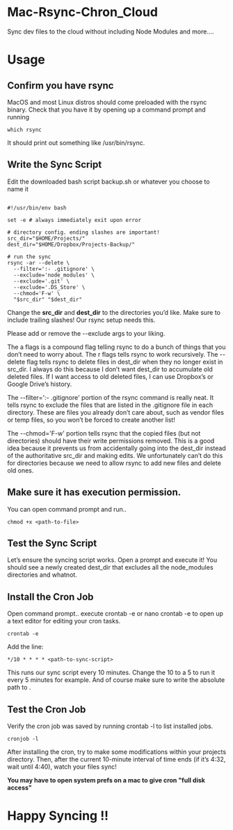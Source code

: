 # Mac-Rsync-Chron_Cloud
Sync dev files to the cloud without including Node Modules and more....

# Usage

## Confirm you have rsync

MacOS and most Linux distros should come preloaded with the rsync binary. 
Check that you have it by opening up a command prompt and running

```
which rsync
```
It should print out something like /usr/bin/rsync.


## Write the Sync Script
Edit the downloaded bash script backup.sh or whatever you choose to name it

```

#!/usr/bin/env bash

set -e # always immediately exit upon error

# directory config. ending slashes are important!
src_dir="$HOME/Projects/"
dest_dir="$HOME/Dropbox/Projects-Backup/"

# run the sync
rsync -ar --delete \
  --filter=':- .gitignore' \
  --exclude='node_modules' \
  --exclude='.git' \
  --exclude='.DS_Store' \
  --chmod='F-w' \
  "$src_dir" "$dest_dir"
  ```

Change the **src_dir** and **dest_dir** to the directories you’d like. 
Make sure to include trailing slashes! Our rsync setup needs this.

Please add or remove the --exclude args to your liking.

The a flags is a compound flag telling rsync to do a bunch of things that you don’t need to worry about. The r flags tells rsync to work recursively. The --delete flag tells rsync to delete files in dest_dir when they no longer exist in src_dir. I always do this because I don’t want dest_dir to accumulate old deleted files. If I want access to old deleted files, I can use Dropbox’s or Google Drive’s history.

The --filter=':- .gitignore' portion of the rsync command is really neat. It tells rsync to exclude the files that are listed in the .gitignore file in each directory. These are files you already don’t care about, such as vendor files or temp files, so you won’t be forced to create another list!

The --chmod='F-w' portion tells rsync that the copied files (but not directories) should have their write permissions removed. This is a good idea because it prevents us from accidentally going into the dest_dir instead of the authoritative src_dir and making edits. We unfortunately can’t do this for directories because we need to allow rsync to add new files and delete old ones.


## Make sure it has execution permission.
You can open command prompt and run..

```
chmod +x <path-to-file>
```
## Test the Sync Script

Let’s ensure the syncing script works. Open a prompt and execute it! 
You should see a newly created dest_dir that excludes all the node_modules directories and whatnot.

## Install the Cron Job
Open command prompt..
execute crontab -e or nano crontab -e to open up a text editor for editing your cron tasks. 

```
crontab -e
```
Add the line:

```
*/10 * * * * <path-to-sync-script>
```

This runs our sync script every 10 minutes. Change the 10 to a 5 to run it every 5 minutes for example. 
And of course make sure to write the absolute path to <path-to-sync-script>.

## Test the Cron Job

Verify the cron job was saved by running crontab -l to list installed jobs.

```
cronjob -l
```

After installing the cron, try to make some modifications within your projects directory. 
Then, after the current 10-minute interval of time ends (if it’s 4:32, wait until 4:40), watch your files sync!

**You may have to open system prefs on a mac to give cron "full disk access"**



# Happy Syncing !!
